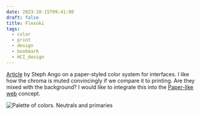 ```yaml
---
date: 2023-10-15T09:41:00
draft: false
title: Flexoki
tags:
  - color
  - print
  - design
  - bookmark
  - HCI_design
---
```

[Article](https://stephango.com/flexoki) by Steph Ango on a paper-styled color system for interfaces. I like how the chroma is muted convincingly if we compare it to printing. Are they mixed with the background? I would like to integrate this into the [Paper-like web](paperlike-web.md) concept.

![Palette of colors. Neutrals and primaries](../attachment/image/Flexoki-1697184367884.jpeg)
